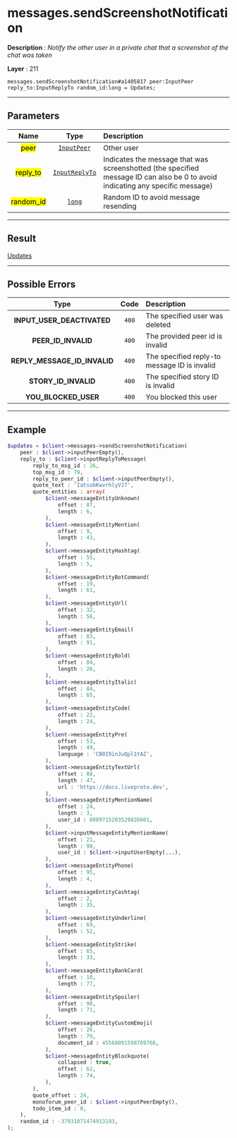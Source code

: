 # messages.sendScreenshotNotification

**Description** : *Notify the other user in a private chat that a screenshot of the chat was taken*

**Layer** : 211

```tl
messages.sendScreenshotNotification#a1405817 peer:InputPeer reply_to:InputReplyTo random_id:long = Updates;
```

---

## Parameters

| Name | Type | Description |
| :---: | :---: | :--- |
| <mark>peer</mark> | [`InputPeer`](type/InputPeer) | Other user |
| <mark>reply_to</mark> | [`InputReplyTo`](type/InputReplyTo) | Indicates the message that was screenshotted (the specified message ID can also be 0 to avoid indicating any specific message) |
| <mark>random_id</mark> | [`long`](type/long) | Random ID to avoid message resending |

---

## Result

[Updates](type/Updates)

---

## Possible Errors

| Type | Code | Description |
| :---: | :---: | :--- |
| **INPUT_USER_DEACTIVATED** | `400` | The specified user was deleted |
| **PEER_ID_INVALID** | `400` | The provided peer id is invalid |
| **REPLY_MESSAGE_ID_INVALID** | `400` | The specified reply-to message ID is invalid |
| **STORY_ID_INVALID** | `400` | The specified story ID is invalid |
| **YOU_BLOCKED_USER** | `400` | You blocked this user |

---

## Example

```php
$updates = $client->messages->sendScreenshotNotification(
	peer : $client->inputPeerEmpty(),
	reply_to : $client->inputReplyToMessage(
		reply_to_msg_id : 26,
		top_msg_id : 79,
		reply_to_peer_id : $client->inputPeerEmpty(),
		quote_text : 'IatsobKwvrhlyVJ7',
		quote_entities : array(
			$client->messageEntityUnknown(
				offset : 87,
				length : 6,
			),
			$client->messageEntityMention(
				offset : 9,
				length : 43,
			),
			$client->messageEntityHashtag(
				offset : 55,
				length : 5,
			),
			$client->messageEntityBotCommand(
				offset : 19,
				length : 61,
			),
			$client->messageEntityUrl(
				offset : 32,
				length : 56,
			),
			$client->messageEntityEmail(
				offset : 83,
				length : 91,
			),
			$client->messageEntityBold(
				offset : 84,
				length : 26,
			),
			$client->messageEntityItalic(
				offset : 84,
				length : 65,
			),
			$client->messageEntityCode(
				offset : 22,
				length : 24,
			),
			$client->messageEntityPre(
				offset : 53,
				length : 49,
				language : 'CB0I9inJuQpl1tAZ',
			),
			$client->messageEntityTextUrl(
				offset : 88,
				length : 47,
				url : 'https://docs.liveproto.dev',
			),
			$client->messageEntityMentionName(
				offset : 24,
				length : 3,
				user_id : 8089715203529826601,
			),
			$client->inputMessageEntityMentionName(
				offset : 21,
				length : 98,
				user_id : $client->inputUserEmpty(...),
			),
			$client->messageEntityPhone(
				offset : 95,
				length : 4,
			),
			$client->messageEntityCashtag(
				offset : 2,
				length : 35,
			),
			$client->messageEntityUnderline(
				offset : 69,
				length : 52,
			),
			$client->messageEntityStrike(
				offset : 65,
				length : 33,
			),
			$client->messageEntityBankCard(
				offset : 10,
				length : 77,
			),
			$client->messageEntitySpoiler(
				offset : 98,
				length : 71,
			),
			$client->messageEntityCustomEmoji(
				offset : 26,
				length : 79,
				document_id : 45568091598769766,
			),
			$client->messageEntityBlockquote(
				collapsed : true,
				offset : 62,
				length : 74,
			),
		),
		quote_offset : 24,
		monoforum_peer_id : $client->inputPeerEmpty(),
		todo_item_id : 0,
	),
	random_id : -37931071474913193,
);
```